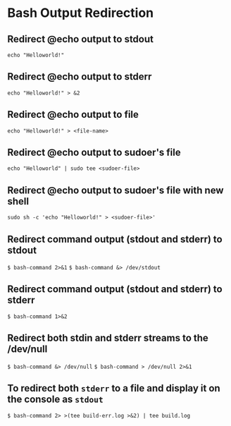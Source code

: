 # Bash Output Redirection

## Redirect @echo output to stdout

  `echo "Helloworld!"`

## Redirect @echo output to stderr

  `echo "Helloworld!" > &2`

## Redirect @echo output to file

  `echo "Helloworld!" > <file-name>`

## Redirect @echo output to sudoer's file

  `echo "Helloworld" | sudo tee <sudoer-file>`

## Redirect @echo output to sudoer's file with new shell

  `sudo sh -c 'echo "Helloworld!" > <sudoer-file>'`

## Redirect command output (stdout and stderr) to stdout

  `$ bash-command 2>&1`
  `$ bash-command &> /dev/stdout`

## Redirect command output (stdout and stderr) to stderr

  `$ bash-command 1>&2`

## Redirect both stdin and stderr streams to the /dev/null

  `$ bash-command &> /dev/null`
  `$ bash-command > /dev/null 2>&1`

## To redirect both `stderr` to a file and display it on the console as `stdout`

  `$ bash-command 2> >(tee build-err.log >&2) | tee build.log`
